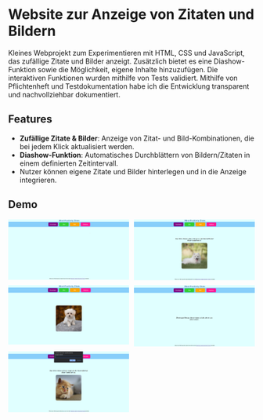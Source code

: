 # Website zur Anzeige von Zitaten und Bildern

Kleines Webprojekt zum Experimentieren mit HTML, CSS und JavaScript, das zufällige Zitate und Bilder anzeigt. Zusätzlich bietet es eine Diashow-Funktion sowie die Möglichkeit, eigene Inhalte hinzuzufügen. Die interaktiven Funktionen wurden mithilfe von Tests validiert. 
Mithilfe von Pflichtenheft und Testdokumentation habe ich die Entwicklung transparent und nachvollziehbar dokumentiert.

## Features

- **Zufällige Zitate & Bilder**: Anzeige von Zitat- und Bild-Kombinationen, die bei jedem Klick aktualisiert werden.  
- **Diashow-Funktion**: Automatisches Durchblättern von Bildern/Zitaten in einem definierten Zeitintervall.  
- Nutzer können eigene Zitate und Bilder hinterlegen und in die Anzeige integrieren.

## Demo

<div style="display: grid; grid-template-columns: repeat(2, 1fr); gap: 10px;">
  <img src="./assets/erster_zugriff.png"/>
  <img src="./assets/diashow.png"/>
  <img src="./assets/bild.png"/>  
  <img src="./assets/zitat.png"/>
  <img src="./assets/hinzufuegen.png"/>
</div>